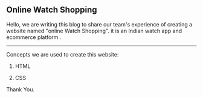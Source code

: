 ## Online Watch Shopping

Hello, we are writing this blog to share our team's experience of creating a website named "online Watch Shopping".
it is an Indian watch app and ecommerce platform .

----


Concepts we are used to create this website:

1. HTML

2. CSS




Thank You.
